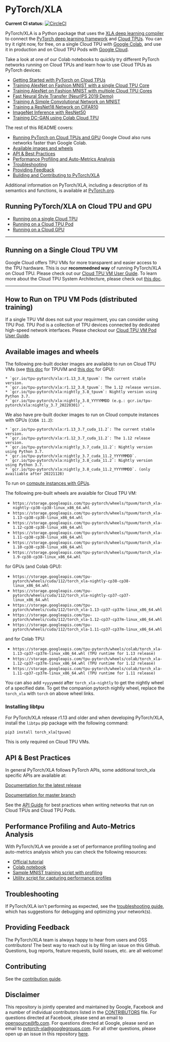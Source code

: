# PyTorch/XLA

<b>Current CI status:</b>  [![CircleCI](https://circleci.com/gh/pytorch/xla.svg?style=svg)](https://circleci.com/gh/pytorch/xla)

PyTorch/XLA is a Python package that uses the
[XLA deep learning compiler](https://www.tensorflow.org/xla)
to connect the [PyTorch deep learning framework](https://pytorch.org/) and
[Cloud TPUs](https://cloud.google.com/tpu/). You can try it right now, for free,
on a single Cloud TPU with [Google Colab](https://colab.research.google.com/),
and use it in production and on Cloud TPU Pods
with [Google Cloud](https://cloud.google.com/gcp).

Take a look at one of our Colab notebooks to quickly try different PyTorch networks
running on Cloud TPUs and learn how to use Cloud TPUs as PyTorch devices:

* [Getting Started with PyTorch on Cloud TPUs](https://colab.research.google.com/github/pytorch/xla/blob/master/contrib/colab/getting-started.ipynb)
* [Training AlexNet on Fashion MNIST with a single Cloud TPU Core](https://colab.research.google.com/github/pytorch/xla/blob/master/contrib/colab/single-core-alexnet-fashion-mnist.ipynb)
* [Training AlexNet on Fashion MNIST with multiple Cloud TPU Cores](https://colab.research.google.com/github/pytorch/xla/blob/master/contrib/colab/multi-core-alexnet-fashion-mnist.ipynb)
* [Fast Neural Style Transfer (NeurIPS 2019 Demo)](https://colab.research.google.com/github/pytorch/xla/blob/master/contrib/colab/style_transfer_inference.ipynb)
* [Training A Simple Convolutional Network on MNIST](https://colab.research.google.com/github/pytorch/xla/blob/master/contrib/colab/mnist-training.ipynb)
* [Training a ResNet18 Network on CIFAR10](https://colab.research.google.com/github/pytorch/xla/blob/master/contrib/colab/resnet18-training.ipynb)
* [ImageNet Inference with ResNet50](https://colab.research.google.com/github/pytorch/xla/blob/master/contrib/colab/resnet50-inference.ipynb)
* [Training DC-GAN using Colab Cloud TPU](https://colab.research.google.com/github/pytorch/xla/blob/master/contrib/colab/DC-GAN.ipynb)

The rest of this README covers:

* [Running PyTorch on Cloud TPUs and GPU](#running-pytorchxla-on-cloud-tpu-and-gpu)
Google Cloud also runs networks faster than Google Colab.
* [Available images and wheels](#available-images-and-wheels)
* [API & Best Practices](#api--best-practices)
* [Performance Profiling and Auto-Metrics Analysis](#performance-profiling-and-auto-metrics-analysis)
* [Troubleshooting](#troubleshooting)
* [Providing Feedback](#providing-feedback)
* [Building and Contributing to PyTorch/XLA](#contributing)



Additional information on PyTorch/XLA, including a description of its
semantics and functions, is available at [PyTorch.org](http://pytorch.org/xla/).

## Running PyTorch/XLA on Cloud TPU and GPU

* [Running on a single Cloud TPU](#running-on-a-single-cloud-tpu-vm)
* [Running on a Cloud TPU Pod](#how-to-run-on-tpu-vm-pods-distributed-training)
* [Running on a Cloud GPU](docs/gpu.md)

---

## Running on a Single Cloud TPU VM

Google Cloud offers TPU VMs for more transparent and easier access to the TPU hardware. This is our **recommedned way** of running PyTorch/XLA on Cloud TPU. Please check out our [Cloud TPU VM User Guide](https://cloud.google.com/tpu/docs/pytorch-xla-ug-tpu-vm). To learn more about the Cloud TPU System Architecture, please check out [this doc](https://cloud.google.com/tpu/docs/system-architecture-tpu-vm#tpu_vms).


---

## How to Run on TPU VM Pods (distributed training)

If a single TPU VM does not suit your requirment, you can consider using TPU Pod. TPU Pod is a collection of TPU devices connected by dedicated high-speed network interfaces. Please checkout our [Cloud TPU VM Pod User Guide](https://cloud.google.com/tpu/docs/pytorch-pods).


## Available images and wheels
The following pre-built docker images are available to run on Cloud TPU VMs (see [this doc](https://cloud.google.com/tpu/docs/pytorch-xla-ug-tpu-vm#docker-tpuvm) for TPUVM and [this doc](https://github.com/pytorch/xla/blob/master/docs/gpu.md#docker) for GPU):

    * `gcr.io/tpu-pytorch/xla:r1.13_3.8_tpuvm`: The current stable version.
    * `gcr.io/tpu-pytorch/xla:r1.12_3.8_tpuvm`: The 1.12 release version.
    * `gcr.io/tpu-pytorch/xla:nightly_3.8_tpuvm`: Nightly version using Python 3.7.
    * `gcr.io/tpu-pytorch/xla:nightly_3.8_YYYYMMDD (e.g.: gcr.io/tpu-pytorch/xla:nightly_3.7_20220301)`.

We also have pre-built docker images to run on Cloud compute instances with GPUs (`CUDA 11.2`):

    * `gcr.io/tpu-pytorch/xla:r1.13_3.7_cuda_11.2`: The current stable version.
    * `gcr.io/tpu-pytorch/xla:r1.12_3.7_cuda_11.2`: The 1.12 release version.
    * `gcr.io/tpu-pytorch/xla:nightly_3.7_cuda_11.2`: Nightly version using Python 3.7.
    * `gcr.io/tpu-pytorch/xla:nightly_3.7_cuda_11.2_YYYYMMDD`.
    * `gcr.io/tpu-pytorch/xla:nightly_3.8_cuda_11.2`: Nightly version using Python 3.7.
    * `gcr.io/tpu-pytorch/xla:nightly_3.8_cuda_11.2_YYYYMMDD`. (only availiable after 20221128)

To run on [compute instances with GPUs](https://cloud.google.com/compute/docs/gpus/create-vm-with-gpus).

The following pre-built wheels are avaialble for Cloud TPU VM:

* `https://storage.googleapis.com/tpu-pytorch/wheels/tpuvm/torch_xla-nightly-cp38-cp38-linux_x86_64.whl`
* `https://storage.googleapis.com/tpu-pytorch/wheels/tpuvm/torch_xla-1.13-cp38-cp38-linux_x86_64.whl`
* `https://storage.googleapis.com/tpu-pytorch/wheels/tpuvm/torch_xla-1.12-cp38-cp38-linux_x86_64.whl`
* `https://storage.googleapis.com/tpu-pytorch/wheels/tpuvm/torch_xla-1.11-cp38-cp38-linux_x86_64.whl`
* `https://storage.googleapis.com/tpu-pytorch/wheels/tpuvm/torch_xla-1.10-cp38-cp38-linux_x86_64.whl`
* `https://storage.googleapis.com/tpu-pytorch/wheels/tpuvm/torch_xla-1.9-cp38-cp38-linux_x86_64.whl`

for GPUs (and Colab GPU):
* `https://storage.googleapis.com/tpu-pytorch/wheels/cuda/112/torch_xla-nightly-cp38-cp38-linux_x86_64.whl`
* `https://storage.googleapis.com/tpu-pytorch/wheels/cuda/112/torch_xla-nightly-cp37-cp37-linux_x86_64.whl`
* `https://storage.googleapis.com/tpu-pytorch/wheels/cuda/112/torch_xla-1.13-cp37-cp37m-linux_x86_64.whl`
* `https://storage.googleapis.com/tpu-pytorch/wheels/cuda/112/torch_xla-1.12-cp37-cp37m-linux_x86_64.whl`
* `https://storage.googleapis.com/tpu-pytorch/wheels/cuda/112/torch_xla-1.11-cp37-cp37m-linux_x86_64.whl`

and for Colab TPU:

* `https://storage.googleapis.com/tpu-pytorch/wheels/colab/torch_xla-1.13-cp37-cp37m-linux_x86_64.whl (TPU runtime for 1.13 release)`
* `https://storage.googleapis.com/tpu-pytorch/wheels/colab/torch_xla-1.12-cp37-cp37m-linux_x86_64.whl (TPU runtime for 1.12 release)`
* `https://storage.googleapis.com/tpu-pytorch/wheels/colab/torch_xla-1.11-cp37-cp37m-linux_x86_64.whl (TPU runtime for 1.11 release)`

You can also add `+yyyymmdd` after `torch_xla-nightly` to get the nightly wheel of a specified date. To get the companion pytorch nightly wheel, replace the `torch_xla` with `torch` on above wheel links.

### Installing libtpu

For PyTorch/XLA release r1.13 and older and when developing PyTorch/XLA, install the `libtpu` pip package with the following command:

```
pip3 install torch_xla[tpuvm]
```

This is only required on Cloud TPU VMs.

## API & Best Practices

In general PyTorch/XLA follows PyTorch APIs, some additional torch_xla specific APIs are available at:

[Documentation for the latest release](https://pytorch.org/xla)

[Documentation for master branch](https://pytorch.org/xla/master)

See the [API Guide](API_GUIDE.md) for best practices when writing networks that
run on Cloud TPUs and Cloud TPU Pods.

## Performance Profiling and Auto-Metrics Analysis

With PyTorch/XLA we provide a set of performance profiling tooling and auto-metrics analysis which you can check the following resources:
* [Official tutorial](https://cloud.google.com/tpu/docs/pytorch-xla-performance-profiling-tpu-vm)
* [Colab notebook](https://colab.research.google.com/github/pytorch/xla/blob/master/contrib/colab/pytorch-xla-profiling-colab.ipynb)
* [Sample MNIST training script with profiling](https://github.com/pytorch/xla/blob/master/test/test_profile_mp_mnist.py)
* [Utility script for capturing performance profiles](https://github.com/pytorch/xla/blob/master/scripts/capture_profile.py)

## Troubleshooting

If PyTorch/XLA isn't performing as expected, see the
[troubleshooting guide](TROUBLESHOOTING.md), which has suggestions for
debugging and optimizing your network(s).

## Providing Feedback

The PyTorch/XLA team is always happy to hear from users and OSS contributors!
The best way to reach out is by filing an issue on this Github. Questions,
bug reports, feature requests, build issues, etc. are all welcome!

## Contributing

See the [contribution guide](CONTRIBUTING.md).

## Disclaimer
This repository is jointly operated and maintained by Google, Facebook and a number of individual contributors listed in the [CONTRIBUTORS](https://github.com/pytorch/xla/graphs/contributors) file. For questions directed at Facebook, please send an email to opensource@fb.com. For questions directed at Google, please send an email to pytorch-xla@googlegroups.com. For all other questions, please open up an issue in this repository [here](https://github.com/pytorch/xla/issues).

